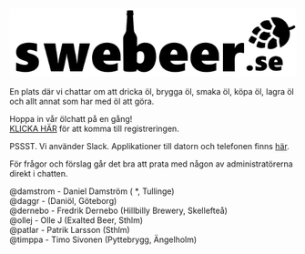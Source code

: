 # 
![alt text](resources/swebeer_logo.png "Swebeer")

En plats där vi chattar om att dricka öl, brygga öl, smaka öl, köpa öl, lagra öl och allt annat som har med öl att göra.

Hoppa in vår ölchatt på en gång!  
[KLICKA HÄR](https://join.slack.com/t/swebeer/shared_invite/zt-dsjjlid3-I40ev0uuBVIGZ3xBdkGO3A/) 
för att komma till registreringen.  


PSSST. Vi använder Slack. Applikationer till datorn och telefonen finns [här](https://slack.com/downloads/).  

För frågor och förslag går det bra att prata med någon av administratörerna direkt i chatten.  

@damstrom - Daniel Damström ( *, Tullinge)  
@daggr -  (Daniöl, Göteborg)  
@dernebo - Fredrik Dernebo (Hillbilly Brewery, Skellefteå)  
@ollej - Olle J (Exalted Beer, Sthlm)  
@patlar - Patrik Larsson (Sthlm)  
@timppa - Timo Sivonen (Pyttebrygg, Ängelholm)  